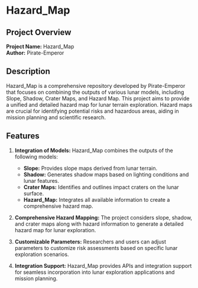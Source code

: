 # Hazard_Map

## Project Overview

**Project Name:** Hazard_Map  
**Author:** Pirate-Emperor

## Description

Hazard_Map is a comprehensive repository developed by Pirate-Emperor that focuses on combining the outputs of various lunar models, including Slope, Shadow, Crater Maps, and Hazard Map. This project aims to provide a unified and detailed hazard map for lunar terrain exploration. Hazard maps are crucial for identifying potential risks and hazardous areas, aiding in mission planning and scientific research.

## Features

1. **Integration of Models:** Hazard_Map combines the outputs of the following models:
   - **Slope:** Provides slope maps derived from lunar terrain.
   - **Shadow:** Generates shadow maps based on lighting conditions and lunar features.
   - **Crater Maps:** Identifies and outlines impact craters on the lunar surface.
   - **Hazard_Map:** Integrates all available information to create a comprehensive hazard map.

2. **Comprehensive Hazard Mapping:** The project considers slope, shadow, and crater maps along with hazard information to generate a detailed hazard map for lunar exploration.

3. **Customizable Parameters:** Researchers and users can adjust parameters to customize risk assessments based on specific lunar exploration scenarios.

4. **Integration Support:** Hazard_Map provides APIs and integration support for seamless incorporation into lunar exploration applications and mission planning.
